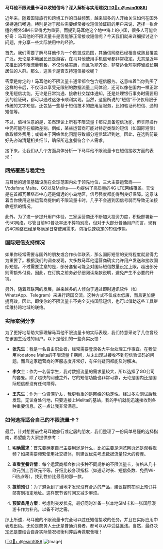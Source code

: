 **马耳他不限流量卡可以收短信吗？深入解析与实用建议[[TG💪+ @esim1088](https://t.me/s/esim1088)]**

近年来，随着国际旅行和跨境工作的日益频繁，越来越多的人开始关注如何在国外保持通讯畅通。特别是对于那些需要经常接收短信验证码的用户来说，选择一张合适的境外SIM卡显得尤为重要。而提到马耳他这个地中海上的小国，很多人可能会好奇：马耳他的不限流量卡是否能够正常接收短信呢？今天我们就来详细探讨这个问题，并分享一些实际使用中的经验。

首先，我们需要了解马耳他作为一个欧盟成员国，其通信网络已经相当成熟且覆盖广泛。无论是本地居民还是游客，在马耳他使用手机信号都非常稳定。尤其是近年来推出的不限流量套餐，不仅价格实惠，而且功能齐全，非常适合短期停留或长期居住的人群。那么，这类卡是否支持短信接收呢？

答案是肯定的！马耳他的不限流量卡通常都会包含短信服务。这意味着当你购买了这样的卡后，不仅可以享受无限制的数据流量上网体验，还可以像在国内一样正常使用短信功能。无论是日常沟通、接收社交媒体通知，还是处理银行事务时需要用到的验证码，都可以通过这张卡顺利实现。当然，这里所说的“短信”不仅仅局限于传统的文字短信，还包括一些基于短信技术的应用层服务，比如验证码短信、通知短信等。

不过，值得注意的是，虽然理论上所有不限流量卡都应具备短信功能，但实际操作中仍可能存在细微差别。例如，某些运营商可能对特定类型的短信（如国际短信）收取额外费用；或者由于网络优化问题导致部分短信延迟到达。因此，在选购前最好先咨询清楚相关细节，确保所选套餐符合个人需求。

接下来，让我们从几个方面具体分析一下马耳他不限流量卡在短信接收方面的表现：

### 网络覆盖与稳定性

马耳他的通信基础设施在全球范围内处于领先地位，三大主要运营商——Vodafone Malta、GO以及Melita——均提供了高质量的4G LTE网络覆盖。无论是在首都瓦莱塔市中心还是偏远的小岛地区，信号强度都能得到良好保障。这意味着当你使用这些运营商提供的不限流量卡时，几乎不会遇到因信号弱而导致无法接收短信的情况。

此外，为了进一步提升用户体验，三家运营商还不断加大投资力度，积极部署新一代5G网络。尽管目前5G普及率还不算特别高，但对于大部分普通用户而言，现有的4G网络已经足够满足日常使用需求，包括快速稳定的短信传输。

### 国际短信支持情况

如果你经常需要与国外的朋友或合作伙伴联系，那么国际短信的支持程度就显得尤为重要了。根据我们的调查发现，大多数马耳他运营商确实允许用户发送和接收国际短信。不过需要注意的是，部分套餐可能会对国际短信数量设定上限，超出部分则需额外付费。因此，在订购之前务必仔细阅读条款说明，避免产生不必要的开销。

另外，随着互联网的发展，越来越多的人倾向于通过即时通讯软件（如WhatsApp、Telegram）来进行跨国交流。这种方式不仅成本低廉，而且更加便捷高效。因此，即使你的不限流量卡不完全支持国际短信，也可以借助这些工具继续维持跨地域的联络。

### 实际案例分享

为了更好地帮助大家理解马耳他不限流量卡的实际表现，我们特意采访了几位曾经在该国生活过的用户。以下是他们的一些真实反馈：

- **张先生**：我是一名自由职业者，经常需要登录各大平台处理工作事宜。在我使用Vodafone Malta的不限流量卡期间，从未出现过接收不到短信验证码的问题。而且这家运营商的客服态度非常好，有任何疑问都能及时解决。
  
- **李女士**：作为一名留学生，我对数据流量的需求量较大，所以选择了GO公司的套餐。除了超快的网速之外，它的短信功能也非常可靠，无论是国内还是国际短信都没有任何障碍。

- **王先生**：作为一位资深驴友，我更看重的是网络的稳定性。经过多次测试后我发现，无论身处何地，只要连接上Melita的基站，我的手机就能迅速接收到各种重要信息。这一点让我非常满意。

### 如何选择适合自己的不限流量卡？

最后，针对想要前往马耳他旅行或定居的朋友，我们整理了一份简单易懂的选择指南，希望能为大家提供参考：

1. **明确需求**：首先要确定自己主要用途是什么，比如主要是浏览网页还是观看视频？如果需要频繁使用社交媒体，则建议优先考虑数据流量较大的套餐。

2. **查看套餐详情**：每个运营商都会推出多种不同规格的不限流量卡，价格从几十欧元到上百欧元不等。仔细比较各项指标（如通话时长、短信条数、免费Wi-Fi热点等），找到性价比最高的那一款。

3. **提前预订**：为了避免到了当地才发现没有合适的产品，建议提前在网上预订并邮寄到指定地址。这样既节省时间又减少麻烦。

4. **预留备用方案**：考虑到突发状况，最好同时准备一张本地SIM卡和一张国际漫游卡作为补充，以备不时之需。

综上所述，马耳他的不限流量卡完全可以胜任短信接收的任务，并且在实际应用中表现出色。无论是商务人士还是普通消费者，都可以从中受益匪浅。当然，最终决定还是要结合自身实际情况权衡利弊后再做取舍哦！

[[TG💪+ @esim1088](https://t.me/s/esim1088) ![Image](https://i.postimg.cc/4NQfJmqS/Snipaste-2025-05-13-00-14-12.png)]